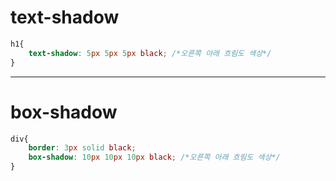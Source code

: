 # text-shadow

```css
h1{
    text-shadow: 5px 5px 5px black; /*오른쪽 아래 흐림도 색상*/
}
```

---
# box-shadow

```css
div{
    border: 3px solid black;
    box-shadow: 10px 10px 10px black; /*오른쪽 아래 흐림도 색상*/
}
```
